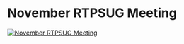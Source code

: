 ﻿# November RTPSUG Meeting

[![November RTPSUG Meeting](https://i2.ytimg.com/vi/miJ69lx07Og/hqdefault.jpg "November RTPSUG Meeting")](https://www.youtube.com/watch?v=miJ69lx07Og)



